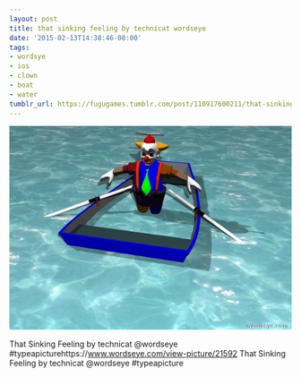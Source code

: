 ```yaml
---
layout: post
title: that sinking feeling by technicat wordseye
date: '2015-02-13T14:38:46-08:00'
tags:
- wordsye
- ios
- clown
- boat
- water
tumblr_url: https://fugugames.tumblr.com/post/110917600211/that-sinking-feeling-by-technicat-wordseye
---
```

 ![](/tumblr_files/tumblr_njq6kmOWNn1tgne1po1_640.jpg)  

That Sinking Feeling by technicat @wordseye #typeapicturehttps://www.wordseye.com/view-picture/21592 That Sinking Feeling by technicat @wordseye #typeapicture

